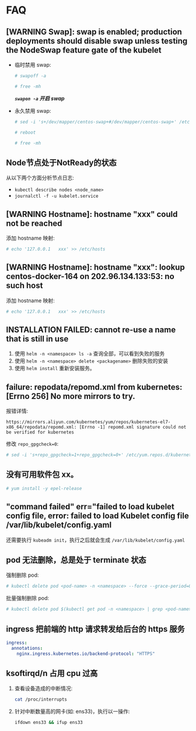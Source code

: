 # FAQ

## [WARNING Swap]: swap is enabled; production deployments should disable swap unless testing the NodeSwap feature gate of the kubelet

- 临时禁用 swap:

    ```bash
    # swapoff -a

    # free -mh
    ```

    ***```swapon -a``` 开启 swap***

- 永久禁用 swap:

    ```bash
    # sed -i 's+/dev/mapper/centos-swap+#/dev/mapper/centos-swap+' /etc/fstab

    # reboot

    # free -mh
    ```

## Node节点处于NotReady的状态

从以下两个方面分析节点日志:

- ```kubectl describe nodes <node_name>```
- ```journalctl -f -u kubelet.service```

## [WARNING Hostname]: hostname "xxx" could not be reached

添加 hostname 映射:

```bash
# echo '127.0.0.1   xxx' >> /etc/hosts
```

## [WARNING Hostname]: hostname "xxx": lookup centos-docker-164 on 202.96.134.133:53: no such host

添加 hostname 映射:

```bash
# echo '127.0.0.1   xxx' >> /etc/hosts
```

## INSTALLATION FAILED: cannot re-use a name that is still in use

1. 使用 ```helm -n <namespace> ls -a``` 查询全部，可以看到失败的服务
2. 使用 ```helm -n <namespace> delete <packagename>``` 删除失败的安装
3. 使用 ```helm install``` 重新安装服务。

## failure: repodata/repomd.xml from kubernetes: [Errno 256] No more mirrors to try.

报错详情:

```
https://mirrors.aliyun.com/kubernetes/yum/repos/kubernetes-el7-x86_64/repodata/repomd.xml: [Errno -1] repomd.xml signature could not be verified for kubernetes
```

修改 ```repo_gpgcheck=0```:

```bash
# sed -i 's+repo_gpgcheck=1+repo_gpgcheck=0+' /etc/yum.repos.d/kubernetes.repo
```

## 没有可用软件包 xx。

```bash
# yum install -y epel-release
```

## "command failed" err="failed to load kubelet config file, error: failed to load Kubelet config file /var/lib/kubelet/config.yaml

还需要执行 ```kubeadm init```，执行之后就会生成 ```/var/lib/kubelet/config.yaml```

## pod 无法删除，总是处于 terminate 状态

强制删除 pod:

```bash
# kubectl delete pod <pod-name> -n <namespace> --force --grace-period=0
```

批量强制删除 pod:

```bash
# kubectl delete pod $(kubectl get pod -n <namespace> | grep <pod-name> | awk '{print $1}') -n <namespace> --force --grace-period=0
```

## ingress 把前端的 http 请求转发给后台的 https 服务

```yml
ingress:
  annotations:
    nginx.ingress.kubernetes.io/backend-protocol: "HTTPS"
```

## ksoftirqd/n 占用 cpu 过高

1. 查看设备造成的中断情况:
   ```bash
   cat /proc/interrupts
   ```
2. 针对中断数量高的网卡(如: ens33)，执行以一操作:
   ```bash
   ifdown ens33 && ifup ens33
   ```
